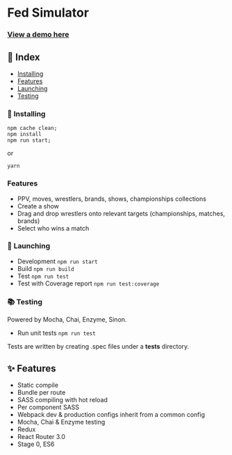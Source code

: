 # Fed Simulator

### [View a demo here](http://www.fedsimulator.com/)

## 📕 Index
* [Installing](#installing)
* [Features](#features)
* [Launching](#launching)
* [Testing](#testing)

### 💪 <a name="installing"> Installing</a>
```
npm cache clean;
npm install
npm run start;
```
or
```
yarn
```

### Features
* PPV, moves, wrestlers, brands, shows, championships collections
* Create a show
* Drag and drop wrestlers onto relevant targets (championships, matches, brands)
* Select who wins a match

### 🚀 <a name="launching">Launching</a>
* Development ```npm run start```
* Build  ```npm run build```
* Test  ```npm run test```
* Test with Coverage report ```npm run test:coverage```

###  📚 <a name="testing">Testing</a>
Powered by Mocha, Chai, Enzyme, Sinon.

* Run unit tests ```npm run test```

Tests are written by creating .spec files under a __tests__ directory.

## ✨ <a name="features">Features</a>
* Static compile
* Bundle per route
* SASS compiling with hot reload
* Per component SASS
* Webpack dev & production configs inherit from a common config
* Mocha, Chai & Enzyme testing
* Redux
* React Router 3.0
* Stage 0, ES6

